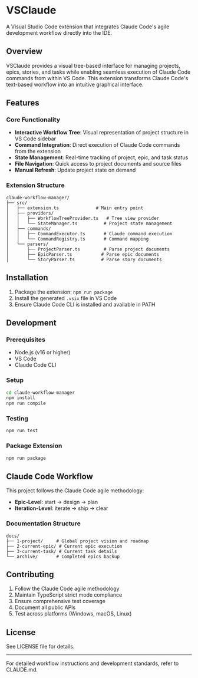 # VSClaude

A Visual Studio Code extension that integrates Claude Code's agile development workflow directly into the IDE.

## Overview

VSClaude provides a visual tree-based interface for managing projects, epics, stories, and tasks while enabling seamless execution of Claude Code commands from within VS Code. This extension transforms Claude Code's text-based workflow into an intuitive graphical interface.

## Features

### Core Functionality
- **Interactive Workflow Tree**: Visual representation of project structure in VS Code sidebar
- **Command Integration**: Direct execution of Claude Code commands from the extension
- **State Management**: Real-time tracking of project, epic, and task status
- **File Navigation**: Quick access to project documents and source files
- **Manual Refresh**: Update project state on demand

### Extension Structure

```
claude-workflow-manager/
├── src/
│   ├── extension.ts              # Main entry point
│   ├── providers/
│   │   ├── WorkflowTreeProvider.ts   # Tree view provider
│   │   └── StateManager.ts          # Project state management
│   ├── commands/
│   │   ├── CommandExecutor.ts       # Claude command execution
│   │   └── CommandRegistry.ts       # Command mapping
│   └── parsers/
│       ├── ProjectParser.ts         # Parse project documents
│       ├── EpicParser.ts           # Parse epic documents
│       └── StoryParser.ts          # Parse story documents
```

## Installation

1. Package the extension: `npm run package`
2. Install the generated `.vsix` file in VS Code
3. Ensure Claude Code CLI is installed and available in PATH

## Development

### Prerequisites
- Node.js (v16 or higher)
- VS Code
- Claude Code CLI

### Setup
```bash
cd claude-workflow-manager
npm install
npm run compile
```

### Testing
```bash
npm run test
```

### Package Extension
```bash
npm run package
```

## Claude Code Workflow

This project follows the Claude Code agile methodology:
- **Epic-Level**: start → design → plan  
- **Iteration-Level**: iterate → ship → clear

### Documentation Structure
```
docs/
├── 1-project/     # Global project vision and roadmap
├── 2-current-epic/ # Current epic execution
├── 3-current-task/ # Current task details
└── archive/       # Completed epics backup
```

## Contributing

1. Follow the Claude Code agile methodology
2. Maintain TypeScript strict mode compliance
3. Ensure comprehensive test coverage
4. Document all public APIs
5. Test across platforms (Windows, macOS, Linux)

## License

See LICENSE file for details.

---

For detailed workflow instructions and development standards, refer to CLAUDE.md.